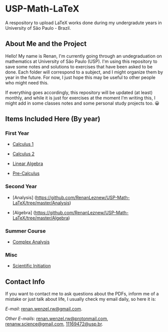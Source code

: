 # USP-Math-LaTeX
A respository to upload LaTeX works done during my undergradute years in University of São Paulo - Brazil.

## About Me and the Project

Hello! My name is Renan, I'm currently going through an undegraduation on mathematics at University of São Paulo (USP). I'm using this repository to save some notes and solutions to exercises that have been asked to be done. Each folder will correspond to a subject, and I might organize them by year in the future. For now, I just hope this may be useful to other people who might need this. 

If everything goes accordingly, this repository will be updated (at least) monthly, and while it is just for exercises at the moment I'm writing this, I might add in some classes notes and some personal study projects too. 😀

## Items Included Here (By year)
### First Year
- [Calculus 1](https://github.com/RenanLeznew/USP-Math-LaTeX/tree/master/Calculus1)

- [Calculus 2](https://github.com/RenanLeznew/USP-Math-LaTeX/tree/master/Calculus2)

- [Linear Algebra](https://github.com/RenanLeznew/USP-Math-LaTeX/tree/master/Linear%20Algebra)

- [Pre-Calculus](https://github.com/RenanLeznew/USP-Math-LaTeX/tree/master/PreCalculus)
### Second Year
- [Analysis] (https://github.com/RenanLeznew/USP-Math-LaTeX/tree/master/Analysis)

- [Algebra] (https://github.com/RenanLeznew/USP-Math-LaTeX/tree/master/Algebra)
### Summer Course
- [Complex Analysis](https://github.com/RenanLeznew/USP-Math-LaTeX/tree/master/ComplexAnalysis)

### Misc
- [Scientific Initiation](https://github.com/RenanLeznew/USP-Math-LaTeX/tree/master/SciInit)

## Contact Info

If you want to contact me to ask questions about the PDFs, inform me of a mistake or just talk about life, I usually check my email daily, so here it is:

*E-mail*: renan.wenzel.rw@gmail.com.

*Other E-mails*: renan.wenzel.rw@protonmail.com, renanw.science@gmail.com, 11169472@usp.br.
